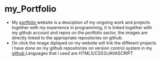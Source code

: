 # my_Portfolio
<ul>
<li> My <a href="http://kimemia.bitballoon.com/"> portfolio </a> website is a desciption of my ongoing work and projects together with my         experience in programming, it is linked together with my github account and repos on the portfolio sector, the images are directly           linked to the appropriate repositories on github. </li>
<li> On click the image diplayed on my website will link the different projects I have done on my github repositories on version      control system in my <a href="https://github.com/Elvisthacoder"> github </a>
     Languages that i used are HTML5/CSS3/JAVASCRIPT. </li> </ul>
